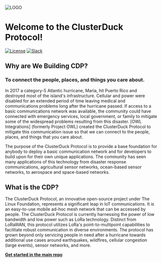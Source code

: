 ![LOGO](.github/profile/docs/assets/images/CDP_LOGO_small.png)
# Welcome to the ClusterDuck Protocol!

[![License](https://img.shields.io/badge/License-Apache2-blue.svg)](https://www.apache.org/licenses/LICENSE-2.0) [![Slack](https://img.shields.io/badge/Join-Slack-blue)](https://www.project-owl.com/slack)

## Why are We Building CDP?

### To connect the people, places, and things you care about.

In 2017 a category-5 Atlantic hurricane, Maria, hit Puerto Rico and destroyed most of the island's infrastructure. Cellular and power were disabled for an extended period of time leaving medical and communications problems long after the hurricane passed. If access to a basic communications network was available, the community could have connected with emergency services, local government, or family to mitigate some of the widespread problems resulting from this disaster. [OWL Integrations] (formerly Project OWL) created the ClusterDuck Protocol to mitigate this communication issue so that we can connect to the people, places, and things that you care about.

The purpose of the ClusterDuck Protocol is to provide a base foundation for anybody to deploy a basic communication network and for developers to build upon for their own unique applications. The community has seen many applications of this technology from disaster response communications, agricultural sensor networks, ocean-based sensor networks, to aerospace and space-based networks.

## What is the CDP?
The ClusterDuck Protocol, an innovative open-source project under The Linux Foundation, represents a significant leap in IoT communications. It is an easy-to-use mobile ad-hoc mesh network that can be accessed by people. The ClusterDuck Protocol is currently harnessing the power of low bandwidth and low power such as LoRa technology. Distinct from LoRaWAN, this protocol utilizes LoRa's point-to-multipoint capabilities to facilitate robust communication in diverse environments. The protocol has grown beyond only servicing people in need after a hurricane towards additional use cases around earthquakes, wildfires, cellular congestion (large events), sensor networks, and more.

**[Get started in the main repo](https://github.com/ClusterDuck-Protocol/firmware)**
